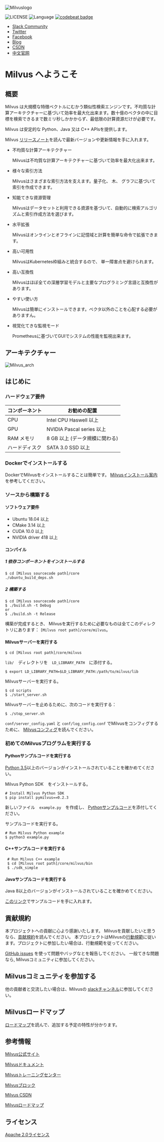 ![Milvuslogo](https://github.com/milvus-io/docs/blob/master/assets/milvus_logo.png)


![LICENSE](https://img.shields.io/badge/license-Apache--2.0-brightgreen)
![Language](https://img.shields.io/badge/language-C%2B%2B-blue)
[![codebeat badge](https://codebeat.co/badges/e030a4f6-b126-4475-a938-4723d54ec3a7?style=plastic)](https://codebeat.co/projects/github-com-jinhai-cn-milvus-master)

- [Slack Community](https://join.slack.com/t/milvusio/shared_invite/enQtNzY1OTQ0NDI3NjMzLWNmYmM1NmNjOTQ5MGI5NDhhYmRhMGU5M2NhNzhhMDMzY2MzNDdlYjM5ODQ5MmE3ODFlYzU3YjJkNmVlNDQ2ZTk)
- [Twitter](https://twitter.com/milvusio)
- [Facebook](https://www.facebook.com/io.milvus.5)
- [Blog](https://www.milvus.io/blog/)
- [CSDN](https://zilliz.blog.csdn.net/)
- [中文官网](https://www.milvus.io/zh-CN/)


# Milvus へようこそ

## 概要

Milvus は大規模な特徴ベクトルにむかう類似性検索エンジンです。不均質な計算アーキテクチャーに基づいて効率を最大化出来ます。数十億のベクタの中に目標を検索できるまで数ミリ秒しかかからず、最低限の計算資源だけが必要です。

Milvus は安定的な Python、Java 又は C++ APIsを提供します。

Milvus [リリースノート](https://milvus.io/docs/en/Releases/v0.5.0/)を読んで最新バージョンや更新情報を手に入れます。

- 不均質な計算アーキテクチャー

  Milvusは不均質な計算アーキテクチャーに基づいて効率を最大化出来ます。

- 様々な索引方法

  Milvusはさまざまな索引方法を支えます。量子化、 木、 グラフに基づいて索引を作成できます。

- 知能てきな資源管理

  Milvusはデータセットと利用できる資源を基づいて、自動的に検索アルゴリズムと索引作成方法を選びます。

- 水平拡張

  Milvusはオンラインとオフラインに記憶域と計算を簡単な命令で拡張できます。

- 高い可用性

  MilvusはKubernetes枠組みと統合するので、 単一障害点を避けられます。

- 高い互換性

  Milvusはほぼ全ての深層学習モデルと主要なプログラミング言語と互換性があります。

- やすい使い方

  Milvusは簡単にインストールできます。ベクタ以外のことを心配する必要がありますん。

- 視覚化てきな監視モード

  Prometheusに基づいてGUIでシステムの性能を監視出来ます。

## アーキテクチャー

![Milvus_arch](https://github.com/milvus-io/docs/blob/master/assets/milvus_arch.png)

## はじめに

### ハードウェア要件

| コンポーネント | お勧めの配置           |
| --------- | ----------------------------------- |
| CPU       | Intel CPU Haswell 以上      |
| GPU       | NVIDIA Pascal series 以上   |
| RAM メモリ   | 8 GB 以上 (データ規模に関わる) |
| ハードディスク   | SATA 3.0 SSD 以上           |

### Dockerでインストールする

DockerでMilvusをインストールすることは簡単です。 [Milvusインストール案内](https://milvus.io/docs/en/userguide/install_milvus/) を参考してください。

### ソースから構築する

#### ソフトウェア要件

- Ubuntu 18.04 以上
- CMake 3.14 以上
- CUDA 10.0 以上
- NVIDIA driver 418 以上

#### コンパイル

##### 1  依存コンポーネントをインストールする

```shell
$ cd [Milvus sourcecode path]/core
./ubuntu_build_deps.sh
```

##### 2 構築する

```shell
$ cd [Milvus sourcecode path]/core
$ ./build.sh -t Debug
or 
$ ./build.sh -t Release
```

構築が完成するとき、 Milvusを実行するために必要なものは全てこのディレクトリにあります： `[Milvus root path]/core/milvus`。

#### Milvusサーバーを実行する

```shell
$ cd [Milvus root path]/core/milvus
```

`lib/`　ディレクトリを　`LD_LIBRARY_PATH`　に添付する。

```shell
$ export LD_LIBRARY_PATH=$LD_LIBRARY_PATH:/path/to/milvus/lib
```

Milvusサーバーを実行する。

```shell
$ cd scripts
$ ./start_server.sh
```

Milvusサーバーを止めるために、次のコードを実行する：

```shell
$ ./stop_server.sh
```

`conf/server_config.yaml` と `conf/log_config.conf` でMilvusをコンフィグするために、 [Milvusコンフィグ](https://github.com/milvus-io/docs/blob/master/reference/milvus_config.md)を読んでください。

### 初めてのMilvusプログラムを実行する

#### Pythonサンプルコードを実行する

[Python 3.5](https://www.python.org/downloads/)以上のバージョンがインストールされていることを確かめてください。

Milvus Python SDK　をインストールする。

```shell
# Install Milvus Python SDK
$ pip install pymilvus==0.2.3
```

新しいファイル　`example.py`　を作成し、 [Pythonサンプルコード](https://github.com/milvus-io/pymilvus/blob/master/examples/AdvancedExample.py)を添付してください。

サンプルコードを実行する。

```shell
# Run Milvus Python example
$ python3 example.py
```

#### C++サンプルコードを実行する

```shell
 # Run Milvus C++ example
 $ cd [Milvus root path]/core/milvus/bin
 $ ./sdk_simple
```

#### Javaサンプルコードを実行する

Java 8以上のバージョンがインストールされていることを確かめてください。

[このリンク](https://github.com/milvus-io/milvus-sdk-java/tree/master/examples)でサンプルコードを手に入れます。

## 貢献規約

本プロジェクトへの貢献に心より感謝いたします。 Milvusを貢献したいと思うなら、[貢献規約](CONTRIBUTING.md)を読んでください。 本プロジェクトはMilvusの[行動規範](CODE_OF_CONDUCT.md)に従います。プロジェクトに参加したい場合は、行動規範を従ってください。

[GitHub issues](https://github.com/milvus-io/milvus/issues/new/choose) を使って問題やバッグなとを報告しでください。 一般てきな問題なら, Milvusコミュニティに参加してください。

## Milvusコミュニティを参加する

他の貢献者と交流したい場合は、Milvusの [slackチャンネル](https://join.slack.com/t/milvusio/shared_invite/enQtNzY1OTQ0NDI3NjMzLWNmYmM1NmNjOTQ5MGI5NDhhYmRhMGU5M2NhNzhhMDMzY2MzNDdlYjM5ODQ5MmE3ODFlYzU3YjJkNmVlNDQ2ZTk)に参加してください。

## Milvusロードマップ

[ロードマップ](https://milvus.io/docs/en/roadmap/)を読んで、追加する予定の特性が分かります。

## 参考情報

[Milvus公式サイト](https://www.milvus.io)

[Milvusドキュメント](https://www.milvus.io/docs/en/userguide/install_milvus/)

[Milvusトレーニングセンター](https://github.com/milvus-io/bootcamp)

[Milvusブロック](https://www.milvus.io/blog/)

[Milvus CSDN](https://zilliz.blog.csdn.net/)

[Milvusロードマップ](https://milvus.io/docs/en/roadmap/)


## ライセンス

[Apache 2.0ライセンス](LICENSE)
